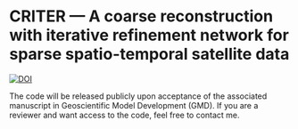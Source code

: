 # CRITER — A coarse reconstruction with iterative refinement network for sparse spatio-temporal satellite data

[![DOI](https://zenodo.org/badge/871566439.svg)](https://doi.org/10.5281/zenodo.13923157)

The code will be released publicly upon acceptance of the associated manuscript in Geoscientific Model Development (GMD). If you are a reviewer and want access to the code, feel free to contact me.
